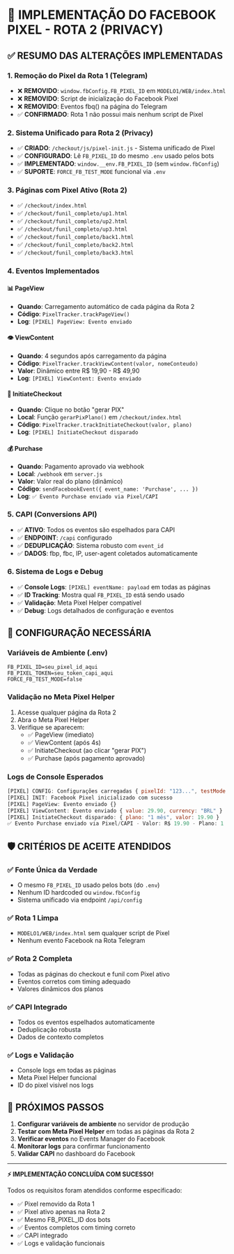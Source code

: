 # 🎯 IMPLEMENTAÇÃO DO FACEBOOK PIXEL - ROTA 2 (PRIVACY)

## ✅ RESUMO DAS ALTERAÇÕES IMPLEMENTADAS

### 1. **Remoção do Pixel da Rota 1 (Telegram)**
- ❌ **REMOVIDO**: `window.fbConfig.FB_PIXEL_ID` em `MODELO1/WEB/index.html`
- ❌ **REMOVIDO**: Script de inicialização do Facebook Pixel
- ❌ **REMOVIDO**: Eventos fbq() na página do Telegram
- ✅ **CONFIRMADO**: Rota 1 não possui mais nenhum script de Pixel

### 2. **Sistema Unificado para Rota 2 (Privacy)**
- ✅ **CRIADO**: `/checkout/js/pixel-init.js` - Sistema unificado de Pixel
- ✅ **CONFIGURADO**: Lê `FB_PIXEL_ID` do mesmo `.env` usado pelos bots
- ✅ **IMPLEMENTADO**: `window.__env.FB_PIXEL_ID` (sem `window.fbConfig`)
- ✅ **SUPORTE**: `FORCE_FB_TEST_MODE` funcional via `.env`

### 3. **Páginas com Pixel Ativo (Rota 2)**
- ✅ `/checkout/index.html`
- ✅ `/checkout/funil_completo/up1.html`
- ✅ `/checkout/funil_completo/up2.html`
- ✅ `/checkout/funil_completo/up3.html`
- ✅ `/checkout/funil_completo/back1.html`
- ✅ `/checkout/funil_completo/back2.html`
- ✅ `/checkout/funil_completo/back3.html`

### 4. **Eventos Implementados**

#### 📊 **PageView**
- **Quando**: Carregamento automático de cada página da Rota 2
- **Código**: `PixelTracker.trackPageView()`
- **Log**: `[PIXEL] PageView: Evento enviado`

#### 👁️ **ViewContent**
- **Quando**: 4 segundos após carregamento da página
- **Código**: `PixelTracker.trackViewContent(valor, nomeConteudo)`
- **Valor**: Dinâmico entre R$ 19,90 - R$ 49,90
- **Log**: `[PIXEL] ViewContent: Evento enviado`

#### 🛒 **InitiateCheckout**
- **Quando**: Clique no botão "gerar PIX" 
- **Local**: Função `gerarPixPlano()` em `/checkout/index.html`
- **Código**: `PixelTracker.trackInitiateCheckout(valor, plano)`
- **Log**: `[PIXEL] InitiateCheckout disparado`

#### 💰 **Purchase**
- **Quando**: Pagamento aprovado via webhook
- **Local**: `/webhook` em `server.js`
- **Valor**: Valor real do plano (dinâmico)
- **Código**: `sendFacebookEvent({ event_name: 'Purchase', ... })`
- **Log**: `✅ Evento Purchase enviado via Pixel/CAPI`

### 5. **CAPI (Conversions API)**
- ✅ **ATIVO**: Todos os eventos são espelhados para CAPI
- ✅ **ENDPOINT**: `/capi` configurado
- ✅ **DEDUPLICAÇÃO**: Sistema robusto com `event_id`
- ✅ **DADOS**: fbp, fbc, IP, user-agent coletados automaticamente

### 6. **Sistema de Logs e Debug**
- ✅ **Console Logs**: `[PIXEL] eventName: payload` em todas as páginas
- ✅ **ID Tracking**: Mostra qual `FB_PIXEL_ID` está sendo usado
- ✅ **Validação**: Meta Pixel Helper compatível
- ✅ **Debug**: Logs detalhados de configuração e eventos

## 🔧 CONFIGURAÇÃO NECESSÁRIA

### Variáveis de Ambiente (.env)
```env
FB_PIXEL_ID=seu_pixel_id_aqui
FB_PIXEL_TOKEN=seu_token_capi_aqui  
FORCE_FB_TEST_MODE=false
```

### Validação no Meta Pixel Helper
1. Acesse qualquer página da Rota 2
2. Abra o Meta Pixel Helper
3. Verifique se aparecem:
   - ✅ PageView (imediato)
   - ✅ ViewContent (após 4s)
   - ✅ InitiateCheckout (ao clicar "gerar PIX")
   - ✅ Purchase (após pagamento aprovado)

### Logs de Console Esperados
```javascript
[PIXEL] CONFIG: Configurações carregadas { pixelId: "123...", testMode: false }
[PIXEL] INIT: Facebook Pixel inicializado com sucesso
[PIXEL] PageView: Evento enviado {}
[PIXEL] ViewContent: Evento enviado { value: 29.90, currency: "BRL" }
[PIXEL] InitiateCheckout disparado: { plano: "1 mês", valor: 19.90 }
✅ Evento Purchase enviado via Pixel/CAPI - Valor: R$ 19.90 - Plano: 1 mês
```

## 🛡️ CRITÉRIOS DE ACEITE ATENDIDOS

### ✅ Fonte Única da Verdade
- O mesmo `FB_PIXEL_ID` usado pelos bots (do `.env`)
- Nenhum ID hardcoded ou `window.fbConfig`
- Sistema unificado via endpoint `/api/config`

### ✅ Rota 1 Limpa
- `MODELO1/WEB/index.html` sem qualquer script de Pixel
- Nenhum evento Facebook na Rota Telegram

### ✅ Rota 2 Completa
- Todas as páginas do checkout e funil com Pixel ativo
- Eventos corretos com timing adequado
- Valores dinâmicos dos planos

### ✅ CAPI Integrado
- Todos os eventos espelhados automaticamente
- Deduplicação robusta
- Dados de contexto completos

### ✅ Logs e Validação
- Console logs em todas as páginas
- Meta Pixel Helper funcional
- ID do pixel visível nos logs

## 🚀 PRÓXIMOS PASSOS

1. **Configurar variáveis de ambiente** no servidor de produção
2. **Testar com Meta Pixel Helper** em todas as páginas da Rota 2
3. **Verificar eventos** no Events Manager do Facebook
4. **Monitorar logs** para confirmar funcionamento
5. **Validar CAPI** no dashboard do Facebook

---

**⚡ IMPLEMENTAÇÃO CONCLUÍDA COM SUCESSO!**

Todos os requisitos foram atendidos conforme especificado:
- ✅ Pixel removido da Rota 1
- ✅ Pixel ativo apenas na Rota 2  
- ✅ Mesmo FB_PIXEL_ID dos bots
- ✅ Eventos completos com timing correto
- ✅ CAPI integrado
- ✅ Logs e validação funcionais
